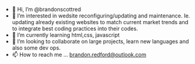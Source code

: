 - 👋 Hi, I’m @brandonscottred
- 👀 I’m interested in wedsite reconfiguring/updating and maintenance. Ie. updating already existing websites to match current market trends and to integrate best coding practices into their codes. 
- 🌱 I’m currently learning html,css, javascript
- 💞️ I’m looking to collaborate on large projects, learn new languages and also some dev ops.
- 📫 How to reach me ... brandon.redford@outlook.com

<!---
brandonscottred/brandonscottred is a ✨ special ✨ repository because its `README.md` (this file) appears on your GitHub profile.
You can click the Preview link to take a look at your changes.
--->
